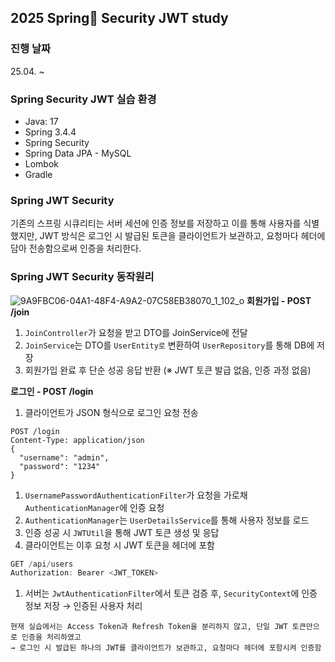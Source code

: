 ## 2025 Spring🍃 Security JWT study

### 진행 날짜
25.04.  ~  

### Spring Security JWT 실습 환경 
- Java: 17
- Spring 3.4.4
- Spring Security
- Spring Data JPA - MySQL
- Lombok
- Gradle

### Spring JWT Security 
기존의 스프링 시큐리티는 서버 세션에 인증 정보를 저장하고 이를 통해 사용자를 식별했지만, JWT 방식은 로그인 시 발급된 토큰을 클라이언트가 보관하고, 요청마다 헤더에 담아 전송함으로써 인증을 처리한다. 
### Spring JWT Security 동작원리
![9A9FBC06-04A1-48F4-A9A2-07C58EB38070_1_102_o](https://github.com/user-attachments/assets/d352d8f1-ac2e-4888-b28a-f96df828d369)
**회원가입 - POST /join**

1. `JoinController`가 요청을 받고 DTO를 JoinService에 전달
2. `JoinService`는 DTO를 `UserEntity로` 변환하여 `UserRepository`를 통해 DB에 저장
3. 회원가입 완료 후 단순 성공 응답 반환 (※ JWT 토큰 발급 없음, 인증 과정 없음)

**로그인 - POST /login**

1. 클라이언트가 JSON 형식으로 로그인 요청 전송

```
POST /login
Content-Type: application/json
{
  "username": "admin",
  "password": "1234"
}

```

1. `UsernamePasswordAuthenticationFilter`가 요청을 가로채 `AuthenticationManager`에 인증 요청
2. `AuthenticationManager`는 `UserDetailsService`를 통해 사용자 정보를 로드
3. 인증 성공 시 `JWTUtil`을 통해 JWT 토큰 생성 및 응답
4. 클라이언트는 이후 요청 시 JWT 토큰을 헤더에 포함

```java
GET /api/users
Authorization: Bearer <JWT_TOKEN>

```

1. 서버는 `JwtAuthenticationFilter`에서 토큰 검증 후, `SecurityContext`에 인증 정보 저장 → 인증된 사용자 처리

```
현재 실습에서는 Access Token과 Refresh Token을 분리하지 않고, 단일 JWT 토큰만으로 인증을 처리하였고
→ 로그인 시 발급된 하나의 JWT를 클라이언트가 보관하고, 요청마다 헤더에 포함시켜 인증함

```
